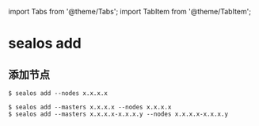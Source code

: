 import Tabs from '@theme/Tabs';
import TabItem from '@theme/TabItem';

# sealos add

## 添加节点

<Tabs groupId="add_type">
  <TabItem value="add_node" label="节点" default>

```shell
$ sealos add --nodes x.x.x.x
```

  </TabItem>

   <TabItem value="add_default cluster" label="默认集群" default>

```shell
$ sealos add --masters x.x.x.x --nodes x.x.x.x
$ sealos add --masters x.x.x.x-x.x.x.y --nodes x.x.x.x-x.x.x.y
```

  </TabItem>
</Tabs>

